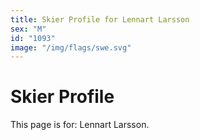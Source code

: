 ```yaml
---
title: Skier Profile for Lennart Larsson
sex: "M"
id: "1093"
image: "/img/flags/swe.svg" 
---
```


# Skier Profile

This page is for: Lennart Larsson.
    